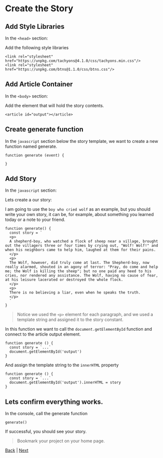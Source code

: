 # Create the Story

## Add Style Libraries

In the `<head>` section:

Add the following style libraries

```
<link rel="stylesheet" href="https://unpkg.com/tachyons@4.1.0/css/tachyons.min.css"/>
<link rel="stylesheet" href="https://unpkg.com/btns@1.1.0/css/btns.css"/>
```

## Add Article Container

In the `<body>` section:

Add the element that will hold the story contents.

```
<article id="output"></article>
```

## Create generate function

In the `javascript` section below the story template, we want to create a new
function named generate.

```
function generate (event) {

}
```

## Add Story

In the `javascript` section:

Lets create a our story:

I am going to use the `boy who cried wolf` as an example, but you should write
your own story, it can be, for example,  about something you learned today or a note to your
friend.

```
function generate() {
  const story = `
  <p>
  A shepherd-boy, who watched a flock of sheep near a village, brought out the villagers three or four times by crying out, "Wolf! Wolf!" and when his neighbors came to help him, laughed at them for their pains.
  </p>
  <p>
  The Wolf, however, did truly come at last. The Shepherd-boy, now really alarmed, shouted in an agony of terror: "Pray, do come and help me; the Wolf is killing the sheep"; but no one paid any heed to his cries, nor rendered any assistance. The Wolf, having no cause of fear, at his leisure lacerated or destroyed the whole flock.
  </p>
  <p>
  There is no believing a liar, even when he speaks the truth.
  </p>
  `
}
```

> Notice we used the `<p>` element for each paragraph, and we used a template
string and assigned it to the story constant.


In this function we want to call the `document.getElementById` function and connect
to the article output element.

```
function generate () {
  const story = `...`
  document.getElementById('output')
}
```

And assign the template string to the `innerHTML` property

```
function generate () {
  const story = `...`
  document.getElementById('output').innerHTML = story
}

```

## Lets confirm everything works.

In the console, call the generate function

```
generate()
```

If successful, you should see your story.

> Bookmark your project on your home page.

[Back](.) | [Next](2)
